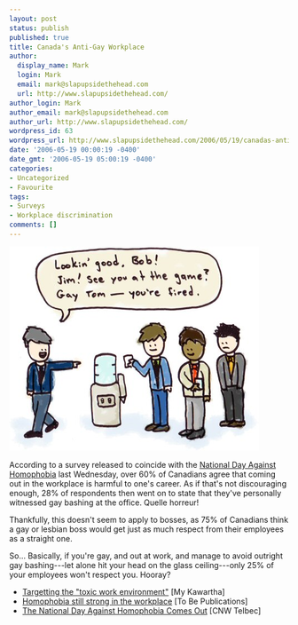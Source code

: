 ```yaml
---
layout: post
status: publish
published: true
title: Canada's Anti-Gay Workplace
author:
  display_name: Mark
  login: Mark
  email: mark@slapupsidethehead.com
  url: http://www.slapupsidethehead.com/
author_login: Mark
author_email: mark@slapupsidethehead.com
author_url: http://www.slapupsidethehead.com/
wordpress_id: 63
wordpress_url: http://www.slapupsidethehead.com/2006/05/19/canadas-anti-gay-workplace/
date: '2006-05-19 00:00:19 -0400'
date_gmt: '2006-05-19 05:00:19 -0400'
categories:
- Uncategorized
- Favourite
tags:
- Surveys
- Workplace discrimination
comments: []
---
```

![Water cooler talk](/wp-content/media/2006/05/workplace.jpg)

According to a survey released to coincide with the [National Day Against Homophobia](http://www.homophobiaday.org/ "Oddly located at Homophobia Day dot org...") last Wednesday, over 60% of Canadians agree that coming out in the workplace is harmful to one's career. As if that's not discouraging enough, 28% of respondents then went on to state that they've personally witnessed gay bashing at the office. Quelle horreur!

Thankfully, this doesn't seem to apply to bosses, as 75% of Canadians think a gay or lesbian boss would get just as much respect from their employees as a straight one.

So... Basically, if you're gay, and out at work, and manage to avoid outright gay bashing---let alone hit your head on the glass ceiling---only 25% of your employees won't respect you. Hooray?

- [Targetting the "toxic work environment"](http://www.mykawartha.com/ka/news/peterborough/story/3499367p-4043410c.html) [My Kawartha]
- [Homophobia still strong in the workplace](http://www.tobe.ca/tobe/content.jsp?sid=19137168827516552522064498064&ctid=1000005&cnid=1000828) [To Be Publications]
- [The National Day Against Homophobia Comes Out](http://www.cnw.ca/fr/releases/archive/May2006/17/c9179.html) [CNW Telbec]

